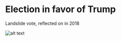 # Election in favor of Trump

Landslide vote, reflected on in 2018

![alt text](images/election.jpg "Election")
